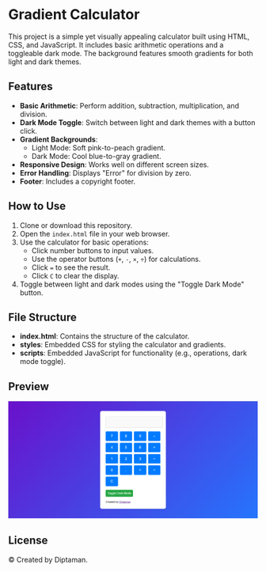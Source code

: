 # Gradient Calculator

This project is a simple yet visually appealing calculator built using HTML, CSS, and JavaScript. It includes basic arithmetic operations and a toggleable dark mode. The background features smooth gradients for both light and dark themes.

## Features

- **Basic Arithmetic**: Perform addition, subtraction, multiplication, and division.
- **Dark Mode Toggle**: Switch between light and dark themes with a button click.
- **Gradient Backgrounds**:
  - Light Mode: Soft pink-to-peach gradient.
  - Dark Mode: Cool blue-to-gray gradient.
- **Responsive Design**: Works well on different screen sizes.
- **Error Handling**: Displays "Error" for division by zero.
- **Footer**: Includes a copyright footer.

## How to Use

1. Clone or download this repository.
2. Open the `index.html` file in your web browser.
3. Use the calculator for basic operations:
   - Click number buttons to input values.
   - Use the operator buttons (`+`, `-`, `×`, `÷`) for calculations.
   - Click `=` to see the result.
   - Click `C` to clear the display.
4. Toggle between light and dark modes using the "Toggle Dark Mode" button.

## File Structure

- **index.html**: Contains the structure of the calculator.
- **styles**: Embedded CSS for styling the calculator and gradients.
- **scripts**: Embedded JavaScript for functionality (e.g., operations, dark mode toggle).

## Preview

![Calculator Preview](https://raw.githubusercontent.com/diptamandebnath/simple-calculator/refs/heads/main/calculator%20home%20page.PNG?text=Calculator+Preview)

## License

&copy; Created by Diptaman.
